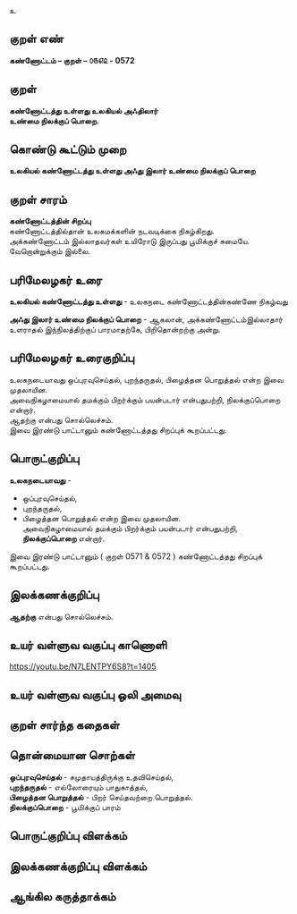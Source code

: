உ

## குறள் எண் 

**கண்ணோட்டம் – குறள் – ௦௫௭௨ - 0572**  

## குறள் 

**கண்ணோட்டத்து உள்ளது உலகியல் அஃதிலார்  
உண்மை நிலக்குப் பொறை.**  

## கொண்டு கூட்டும் முறை

**உலகியல் கண்ணோட்டத்து உள்ளது அஃது இலார் உண்மை நிலக்குப் பொறை**  

## குறள் சாரம் 

**கண்ணோட்டத்தின் சிறப்பு**  
கண்ணோட்டத்தில்தான் உலகமக்களின் நடவடிக்கை நிகழ்கிறது.  
அக்கண்ணோட்டம் இல்லாதவர்கள் உயிரோடு இருப்பது பூமிக்குச் சுமையே. வேறொன்றுக்கும் இல்லை.  

## பரிமேலழகர் உரை

**உலகியல் கண்ணோட்டத்து உள்ளது** - உலகநடை கண்ணோட்டத்தின்கண்ணே நிகழ்வது  

**அஃது இலார் உண்மை நிலக்குப் பொறை** - ஆகலான், அக்கண்ணோட்டம்இல்லாதார் உளராதல் இந்நிலத்திற்குப் பாரமாதற்கே, பிறிதொன்றற்கு அன்று.

## பரிமேலழகர் உரைகுறிப்பு   

உலகநடையாவது ஒப்புரவுசெய்தல், புறந்தருதல், பிழைத்தன பொறுத்தல் என்ற இவை முதலாயின.  
அவைநிகழாமையால் தமக்கும் பிறர்க்கும் பயன்படார் என்பதுபற்றி, நிலக்குப்பொறை என்றார்.  
ஆதற்கு என்பது சொல்லெச்சம்.  
இவை இரண்டு பாட்டானும் கண்ணோட்டத்தது சிறப்புக் கூறப்பட்டது.    

## பொருட்குறிப்பு 

**உலகநடையாவது** -  
* ஒப்புரவுசெய்தல்,  
* புறந்தருதல்,  
* பிழைத்தன பொறுத்தல் என்ற இவை முதலாயின.  
அவைநிகழாமையால் தமக்கும் பிறர்க்கும் பயன்படார் என்பதுபற்றி, **நிலக்குப்பொறை** என்றார்.  

இவை இரண்டு பாட்டானும் ( குறள் 0571 & 0572 ) கண்ணோட்டத்தது சிறப்புக் கூறப்பட்டது.   

## இலக்கணக்குறிப்பு  

**ஆதற்கு** என்பது சொல்லெச்சம்.    

## உயர் வள்ளுவ வகுப்பு காணொளி

https://youtu.be/N7LENTPY6S8?t=1405 

## உயர் வள்ளுவ வகுப்பு ஒலி அமைவு 

 
## குறள் சார்ந்த கதைகள் 


## தொன்மையான சொற்கள்

**ஒப்புரவுசெய்தல்** - சமுதாயத்திருக்கு உதவிசெய்தல்,  
**புறந்தருதல்** - எல்லோரையும் பாதுகாத்தல்,  
**பிழைத்தன பொறுத்தல்** - பிறர் செய்தவற்றை பொறுத்தல்.    
**நிலக்குப்பொறை** - பூமிக்குப் பாரம் 

## பொருட்குறிப்பு விளக்கம்


## இலக்கணக்குறிப்பு விளக்கம்


## ஆங்கில கருத்தாக்கம் 


